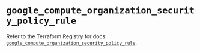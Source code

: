 # `google_compute_organization_security_policy_rule`

Refer to the Terraform Registry for docs: [`google_compute_organization_security_policy_rule`](https://registry.terraform.io/providers/hashicorp/google-beta/5.13.0/docs/resources/google_compute_organization_security_policy_rule).
